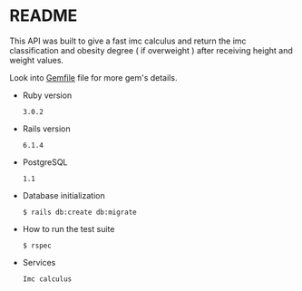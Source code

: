 # README

This API was built to give a fast imc calculus and return the imc classification and obesity degree ( if overweight ) after receiving height and weight values.

Look into [Gemfile](./Gemfile) file for more gem's details.

* Ruby version

      3.0.2

* Rails version

      6.1.4

* PostgreSQL

      1.1

* Database initialization

      $ rails db:create db:migrate

* How to run the test suite

      $ rspec

* Services

    `Imc calculus`


